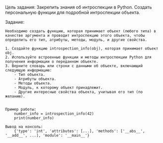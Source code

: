 Цель задания:
    Закрепить знания об интроспекции в Python.
    Создать персональную функции для подробной интроспекции объекта.

Задание:

    Необходимо создать функцию, которая принимает объект (любого типа) в качестве аргумента и проводит интроспекцию этого объекта, чтобы определить его тип, атрибуты, методы, модуль, и другие свойства.

    1. Создайте функцию introspection_info(obj), которая принимает объект obj.
    2. Используйте встроенные функции и методы интроспекции Python для получения информации о переданном объекте.
    3. Верните словарь или строки с данными об объекте, включающий следующую информацию:
        - Тип объекта.
        - Атрибуты объекта.
        - Методы объекта.
        - Модуль, к которому объект принадлежит.
        - Другие интересные свойства объекта, учитывая его тип (по желанию).


    Пример работы:
        number_info = introspection_info(42)
        print(number_info)

    Вывод на консоль:
        {'type': 'int', 'attributes': [...], 'methods': ['__abs__', '__add__', ...], 'module': '__main__'}